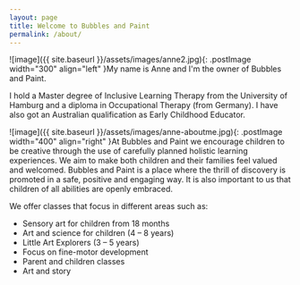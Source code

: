 ```yaml
---
layout: page
title: Welcome to Bubbles and Paint
permalink: /about/
---
```


![image]({{ site.baseurl }}/assets/images/anne2.jpg){: .postImage width="300" align="left" }My name is Anne and I'm the owner of Bubbles and Paint. 

I hold a Master degree of Inclusive Learning Therapy from the University of Hamburg and a diploma in Occupational Therapy (from Germany). I have also got an Australian qualification as Early Childhood Educator.

![image]({{ site.baseurl }}/assets/images/anne-aboutme.jpg){: .postImage width="400" align="right" }At Bubbles and Paint we encourage children to be creative through the
use of carefully planned holistic learning experiences. We aim to make
both children and their families feel valued and welcomed. Bubbles and
Paint is a place where the thrill of discovery is promoted in a safe,
positive and engaging way. It is also important to us that children of
all abilities are openly embraced.

We offer classes that focus in different areas such as:

- Sensory art for children from 18 months
- Art and science for children (4 – 8 years)
- Little Art Explorers (3 – 5 years)
- Focus on fine-motor development
- Parent and children classes
- Art and story


